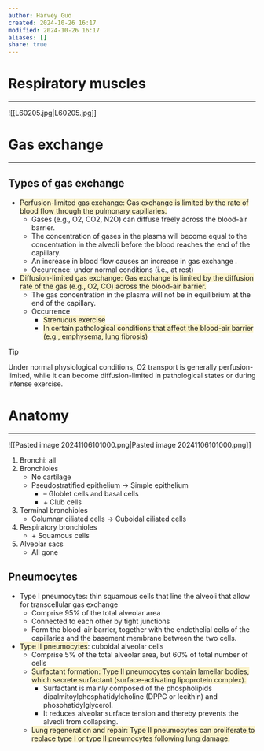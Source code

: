 ```yaml
---
author: Harvey Guo
created: 2024-10-26 16:17
modified: 2024-10-26 16:17
aliases: []
share: true
---
```

# Respiratory muscles
---
![[L60205.jpg|L60205.jpg]]

# Gas exchange
---
## Types of gas exchange 
- <span style="background:rgba(240, 200, 0, 0.2)">Perfusion-limited gas exchange: Gas exchange is limited by the rate of blood flow through the pulmonary capillaries.</span>
	- Gases (e.g., O2, CO2, N2O) can diffuse freely across the blood-air barrier.
	- The concentration of gases in the plasma will become equal to the concentration in the alveoli before the blood reaches the end of the capillary. 
	- An increase in blood flow causes an increase in gas exchange .
	- Occurrence: under normal conditions (i.e., at rest)
- <span style="background:rgba(240, 200, 0, 0.2)">Diffusion-limited gas exchange: Gas exchange is limited by the diffusion rate of the gas (e.g., O2, CO) across the blood-air barrier.</span> 
	- The gas concentration in the plasma will not be in equilibrium at the end of the capillary.
	- Occurrence
		- <span style="background:rgba(240, 200, 0, 0.2)">Strenuous exercise</span>
		- <span style="background:rgba(240, 200, 0, 0.2)">In certain pathological conditions that affect the blood-air barrier (e.g., emphysema, lung fibrosis)</span>

>[!tip] 
>Under normal physiological conditions, O2 transport is generally perfusion-limited, while it can become diffusion-limited in pathological states or during intense exercise.

# Anatomy
---
![[Pasted image 20241106101000.png|Pasted image 20241106101000.png]]
1. Bronchi: all
2. Bronchioles
	- No cartilage
	- Pseudostratified epithelium → Simple epithelium
		- &ndash; Globlet cells and basal cells
		- &#43; Club cells
3. Terminal bronchioles
	- Columnar ciliated cells → Cuboidal ciliated cells
4. Respiratory bronchioles
	- &#43; Squamous cells
5. Alveolar sacs
	- All gone

## Pneumocytes
- Type I pneumocytes: thin squamous cells that line the alveoli that allow for transcellular gas exchange
	- Comprise 95% of the total alveolar area
	- Connected to each other by tight junctions
	- Form the blood-air barrier, together with the endothelial cells of the capillaries and the basement membrane between the two cells.
- <span style="background:rgba(240, 200, 0, 0.2)">Type II pneumocytes</span>: cuboidal alveolar cells 
	- Comprise 5% of the total alveolar area, but 60% of total number of cells
	- <span style="background:rgba(240, 200, 0, 0.2)">Surfactant formation: Type II pneumocytes contain lamellar bodies, which secrete surfactant (surface-activating lipoprotein complex).</span>
		- Surfactant is mainly composed of the phospholipids dipalmitoylphosphatidylcholine (DPPC or lecithin) and phosphatidylglycerol.
		- It reduces alveolar surface tension and thereby prevents the alveoli from collapsing.
	- <span style="background:rgba(240, 200, 0, 0.2)">Lung regeneration and repair: Type II pneumocytes can proliferate to replace type I or type II pneumocytes following lung damage.</span>

